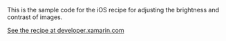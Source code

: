 This is the sample code for the iOS recipe for adjusting the brightness and contrast of images.

[See the recipe at developer.xamarin.com](http://developer.xamarin.com/recipes/ios/media/coreimage/adjust_contrast_and_brightness_of_an_image/)
